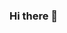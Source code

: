 ### Hi there 👋

<img srce="https://github-readme-stats.vercel.app/api?username=Thepolardeveloper&&show_icons=false&title_color=ffffff&icon_color=bb2acf&text_color=daf7dc&bg_color=151515">
